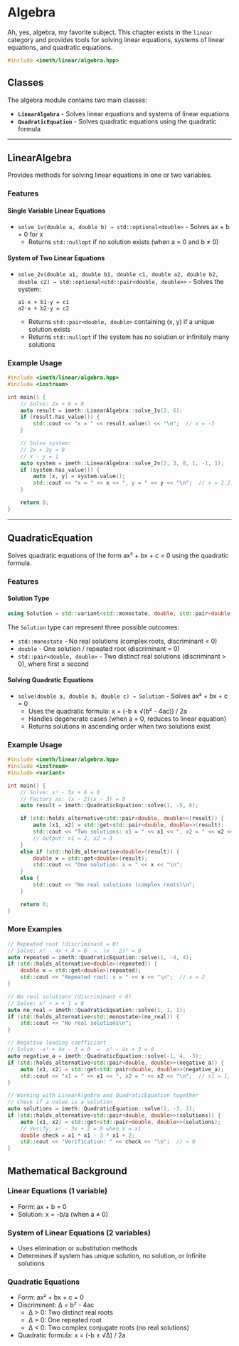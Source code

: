 # Algebra

Ah, yes, algebra, my favorite subject. This chapter exists in the `linear` category and provides tools for solving linear equations, systems of linear equations, and quadratic equations.

```c++
#include <imeth/linear/algebra.hpp>
```

## Classes

The algebra module contains two main classes:
- **`LinearAlgebra`** - Solves linear equations and systems of linear equations
- **`QuadraticEquation`** - Solves quadratic equations using the quadratic formula

---

## LinearAlgebra

Provides methods for solving linear equations in one or two variables.

### Features

#### Single Variable Linear Equations
- `solve_1v(double a, double b) → std::optional<double>` - Solves ax + b = 0 for x
  - Returns `std::nullopt` if no solution exists (when a = 0 and b ≠ 0)

#### System of Two Linear Equations
- `solve_2v(double a1, double b1, double c1, double a2, double b2, double c2) → std::optional<std::pair<double, double>>` - Solves the system:
  ```
  a1·x + b1·y = c1
  a2·x + b2·y = c2
  ```
  - Returns `std::pair<double, double>` containing (x, y) if a unique solution exists
  - Returns `std::nullopt` if the system has no solution or infinitely many solutions

### Example Usage

```c++
#include <imeth/linear/algebra.hpp>
#include <iostream>

int main() {
    // Solve: 2x + 6 = 0
    auto result = imeth::LinearAlgebra::solve_1v(2, 6);
    if (result.has_value()) {
        std::cout << "x = " << result.value() << "\n";  // x = -3
    }

    // Solve system:
    // 2x + 3y = 8
    // x - y = 1
    auto system = imeth::LinearAlgebra::solve_2v(2, 3, 8, 1, -1, 1);
    if (system.has_value()) {
        auto [x, y] = system.value();
        std::cout << "x = " << x << ", y = " << y << "\n";  // x = 2.2, y = 1.2
    }

    return 0;
}
```

---

## QuadraticEquation

Solves quadratic equations of the form ax² + bx + c = 0 using the quadratic formula.

### Features

#### Solution Type
```c++
using Solution = std::variant<std::monostate, double, std::pair<double, double>>;
```

The `Solution` type can represent three possible outcomes:
- `std::monostate` - No real solutions (complex roots, discriminant < 0)
- `double` - One solution / repeated root (discriminant = 0)
- `std::pair<double, double>` - Two distinct real solutions (discriminant > 0), where first ≤ second

#### Solving Quadratic Equations
- `solve(double a, double b, double c) → Solution` - Solves ax² + bx + c = 0
  - Uses the quadratic formula: x = (-b ± √(b² - 4ac)) / 2a
  - Handles degenerate cases (when a = 0, reduces to linear equation)
  - Returns solutions in ascending order when two solutions exist

### Example Usage

```c++
#include <imeth/linear/algebra.hpp>
#include <iostream>
#include <variant>

int main() {
    // Solve: x² - 5x + 6 = 0
    // Factors as: (x - 2)(x - 3) = 0
    auto result = imeth::QuadraticEquation::solve(1, -5, 6);

    if (std::holds_alternative<std::pair<double, double>>(result)) {
        auto [x1, x2] = std::get<std::pair<double, double>>(result);
        std::cout << "Two solutions: x1 = " << x1 << ", x2 = " << x2 << "\n";
        // Output: x1 = 2, x2 = 3
    }
    else if (std::holds_alternative<double>(result)) {
        double x = std::get<double>(result);
        std::cout << "One solution: x = " << x << "\n";
    }
    else {
        std::cout << "No real solutions (complex roots)\n";
    }

    return 0;
}
```

### More Examples

```c++
// Repeated root (discriminant = 0)
// Solve: x² - 4x + 4 = 0  →  (x - 2)² = 0
auto repeated = imeth::QuadraticEquation::solve(1, -4, 4);
if (std::holds_alternative<double>(repeated)) {
    double x = std::get<double>(repeated);
    std::cout << "Repeated root: x = " << x << "\n";  // x = 2
}

// No real solutions (discriminant < 0)
// Solve: x² + x + 1 = 0
auto no_real = imeth::QuadraticEquation::solve(1, 1, 1);
if (std::holds_alternative<std::monostate>(no_real)) {
    std::cout << "No real solutions\n";
}

// Negative leading coefficient
// Solve: -x² + 4x - 3 = 0  →  x² - 4x + 3 = 0
auto negative_a = imeth::QuadraticEquation::solve(-1, 4, -3);
if (std::holds_alternative<std::pair<double, double>>(negative_a)) {
    auto [x1, x2] = std::get<std::pair<double, double>>(negative_a);
    std::cout << "x1 = " << x1 << ", x2 = " << x2 << "\n";  // x1 = 1, x2 = 3
}

// Working with LinearAlgebra and QuadraticEquation together
// Check if a value is a solution
auto solutions = imeth::QuadraticEquation::solve(1, -3, 2);
if (std::holds_alternative<std::pair<double, double>>(solutions)) {
    auto [x1, x2] = std::get<std::pair<double, double>>(solutions);
    // Verify: x² - 3x + 2 = 0 when x = x1
    double check = x1 * x1 - 3 * x1 + 2;
    std::cout << "Verification: " << check << "\n";  // ≈ 0
}
```

## Mathematical Background

### Linear Equations (1 variable)
- Form: ax + b = 0
- Solution: x = -b/a (when a ≠ 0)

### System of Linear Equations (2 variables)
- Uses elimination or substitution methods
- Determines if system has unique solution, no solution, or infinite solutions

### Quadratic Equations
- Form: ax² + bx + c = 0
- Discriminant: Δ = b² - 4ac
  - Δ > 0: Two distinct real roots
  - Δ = 0: One repeated root
  - Δ < 0: Two complex conjugate roots (no real solutions)
- Quadratic formula: x = (-b ± √Δ) / 2a
